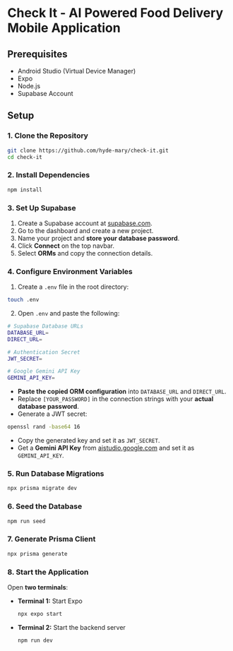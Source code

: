 # **Check It - AI Powered Food Delivery Mobile Application**

## Prerequisites
- Android Studio (Virtual Device Manager)
- Expo
- Node.js
- Supabase Account

## Setup

### 1. Clone the Repository
```sh
git clone https://github.com/hyde-mary/check-it.git
cd check-it
```

### 2. Install Dependencies
```sh
npm install
```

### 3. Set Up Supabase
1. Create a Supabase account at [supabase.com](https://supabase.com/).
2. Go to the dashboard and create a new project.
3. Name your project and **store your database password**.
4. Click **Connect** on the top navbar.
5. Select **ORMs** and copy the connection details.

### 4. Configure Environment Variables
1. Create a `.env` file in the root directory:

```sh
touch .env
```

2. Open `.env` and paste the following:

```sh
# Supabase Database URLs
DATABASE_URL=
DIRECT_URL=

# Authentication Secret
JWT_SECRET=

# Google Gemini API Key
GEMINI_API_KEY=
```

- **Paste the copied ORM configuration** into `DATABASE_URL` and `DIRECT_URL`.
- Replace `[YOUR_PASSWORD]` in the connection strings with your **actual database password**.
- Generate a JWT secret:

```sh
openssl rand -base64 16
```

- Copy the generated key and set it as `JWT_SECRET`.
- Get a **Gemini API Key** from [aistudio.google.com](https://aistudio.google.com/) and set it as `GEMINI_API_KEY`.

### 5. Run Database Migrations
```sh
npx prisma migrate dev
```

### 6. Seed the Database
```sh
npm run seed
```

### 7. Generate Prisma Client
```sh
npx prisma generate
```

### 8. Start the Application
Open **two terminals**:

- **Terminal 1:** Start Expo
  ```sh
  npx expo start
  ```

- **Terminal 2:** Start the backend server
  ```sh
  npm run dev
  ```
